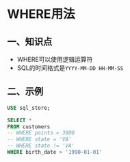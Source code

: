 # WHERE用法

## 一、知识点

- WHERE可以使用逻辑运算符
- SQL的时间格式是`YYYY-MM-DD HH-MM-SS`

## 二、示例

```sql
USE sql_store;

SELECT *
FROM customers
-- WHERE points > 3000
-- WHERE state = 'VA'
-- WHERE state != 'VA'
WHERE birth_date > '1990-01-01'
```
